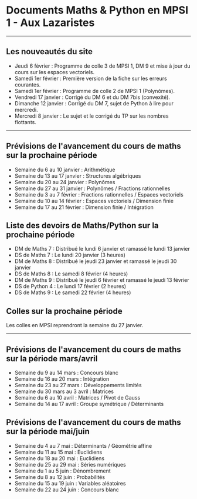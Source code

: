 # Documents Maths & Python en MPSI 1 - Aux Lazaristes

---

## Les nouveautés du site

* Jeudi 6 février : Programme de colle 3 de MPSI 1, DM 9 et mise à jour du cours sur les espaces vectoriels.
* Samedi 1er février : Première version de la fiche sur les erreurs courantes.
* Samedi 1er février : Programme de colle 2 de MPSI 1 (Polynômes).
* Vendredi 17 janvier : Corrigé du DM 6 et du DM 7bis (convexité).
* Dimanche 12 janvier : Corrigé du DM 7, sujet de Python à lire pour mercredi.
* Mercredi 8 janvier : Le sujet et le corrigé du TP sur les nombres flottants.

---

## Prévisions de l'avancement du cours de maths sur la prochaine période

* Semaine du 6 au 10 janvier : Arithmétique
* Semaine du 13 au 17 janvier : Structures algébriques
* Semaine du 20 au 24 janvier : Polynômes
* Semaine du 27 au 31 janvier : Polynômes / Fractions rationnelles
* Semaine du 3 au 7 février : Fractions rationnelles / Espaces vectoriels
* Semaine du 10 au 14 février : Espaces vectoriels / Dimension finie
* Semaine du 17 au 21 février : Dimension finie / Intégration

## Liste des devoirs de Maths/Python sur la prochaine période

* DM de Maths 7 : Distribué le lundi 6 janvier et ramassé le lundi 13 janvier
* DS de Maths 7 : Le lundi 20 janvier (3 heures)
* DM de Maths 8 : Distribué le jeudi 23 janvier et ramassé le jeudi 30 janvier
* DS de Maths 8 : Le samedi 8 février (4 heures)
* DM de Maths 9 : Distribué le jeudi 6 février et ramassé le jeudi 13 février
* DS de Python 4 : Le lundi 17 février (2 heures)
* DS de Maths 9 : Le samedi 22 février (4 heures)

## Colles sur la prochaine période

Les colles en MPSI reprendront la semaine du 27 janvier.

---

## Prévisions de l'avancement du cours de maths sur la période mars/avril

* Semaine du 9 au 14 mars : Concours blanc
* Semaine du 16 au 20 mars : Intégration
* Semaine du 23 au 27 mars : Développements limités
* Semaine du 30 mars au 3 avril : Matrices
* Semaine du 6 au 10 avril : Matrices / Pivot de Gauss
* Semaine du 14 au 17 avril : Groupe symétrique / Déterminants

## Prévisions de l'avancement du cours de maths sur la période mai/juin

* Semaine du 4 au 7 mai : Déterminants / Géométrie affine
* Semaine du 11 au 15 mai : Euclidiens
* Semaine du 18 au 20 mai : Euclidiens
* Semaine du 25 au 29 mai : Séries numériques
* Semaine du 1 au 5 juin : Dénombrement
* Semaine du 8 au 12 juin : Probabilités
* Semaine du 15 au 19 juin : Variables aléatoires
* Semaine du 22 au 24 juin : Concours blanc
